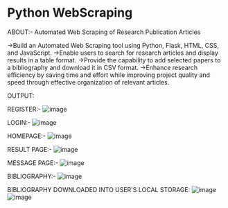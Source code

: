 # Python WebScraping
ABOUT:- Automated Web Scraping of Research Publication Articles

->Build an Automated Web Scraping tool using Python, Flask, HTML, CSS, and JavaScript.
->Enable users to search for research articles and display results in a table format.
->Provide the capability to add selected papers to a bibliography and download it in CSV format.
->Enhance research efficiency by saving time and effort while improving project quality and speed through effective organization of relevant articles.

OUTPUT:

REGISTER:-
![image](https://github.com/Nevil05/Pythonwebscraping/assets/87539789/dbf7f84a-4322-4d6c-8524-01ab37d65de4)


LOGIN:-
![image](https://github.com/Nevil05/Pythonwebscraping/assets/87539789/3b15ea7a-44f5-4f18-86e9-d7062a4512dc)


HOMEPAGE:-
![image](https://github.com/Nevil05/Pythonwebscraping/assets/87539789/efb473f1-41cf-4162-8f23-d5b5ed3f6b1e)


RESULT PAGE:-
![image](https://github.com/Nevil05/Pythonwebscraping/assets/87539789/e8a8108b-722a-4918-881a-c084efe3c988)


MESSAGE PAGE:-
![image](https://github.com/Nevil05/Pythonwebscraping/assets/87539789/54a4d2fc-0379-4e0e-a0ce-002fd82a8741)


BIBLIOGRAPHY:-
![image](https://github.com/Nevil05/Pythonwebscraping/assets/87539789/202fd717-079c-49a5-9764-f32a3b2ccb3c)


BIBLIOGRAPHY DOWNLOADED INTO USER'S LOCAL STORAGE:
![image](https://github.com/Nevil05/Pythonwebscraping/assets/87539789/d47dfdeb-5126-41a4-bbff-81caeeb8e24c)
![image](https://github.com/Nevil05/Pythonwebscraping/assets/87539789/a567d403-c323-41df-ae0b-a196eddc34a5)


